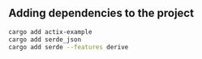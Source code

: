 

## Adding dependencies to the project

```bash
cargo add actix-example
cargo add serde_json
cargo add serde --features derive
```